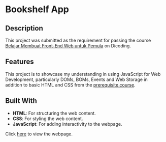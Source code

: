 # Bookshelf App

## Description
This project was submitted as the requirement for passing the course [Belajar Membuat Front-End Web untuk Pemula](https://www.dicoding.com/academies/315-belajar-membuat-front-end-web-untuk-pemula) on Dicoding. 

## Features
This project is to showcase my understanding in using JavaScript for Web Development, particularly DOMs, BOMs, Events and Web Storage in addition to basic HTML and CSS from the [prerequisite course](https://www.dicoding.com/academies/123-belajar-dasar-pemrograman-web).

## Built With
- **HTML**: For structuring the web content.
- **CSS**: For styling the web content.
- **JavaScript**: For adding interactivity to the webpage.


Click [here](https://mediarahan.github.io/DicodingFrontEndBeginner/) to view the webpage.
